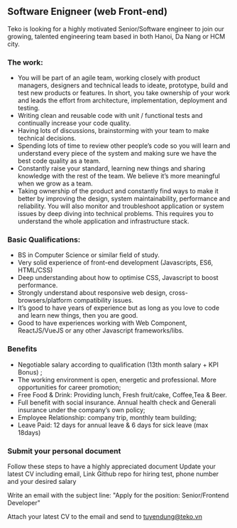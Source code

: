 ## Software Enigneer (web Front-end)

Teko is looking for a highly motivated Senior/Software engineer to join our growing, talented engineering team based in both Hanoi, Da Nang or HCM city.

### The work:
- You will be part of an agile team, working closely with product managers, designers and technical leads to ideate, prototype, build and test new products or features. In short, you take ownership of your work and leads the effort from architecture, implementation, deployment and testing. 
- Writing clean and reusable code with unit / functional tests and continually increase your code quality. 
- Having lots of discussions, brainstorming with your team to make technical decisions.
- Spending lots of time to review other people’s code so you will learn and understand every piece of the system and making sure we have the best code quality as a team. 
- Constantly raise your standard, learning new things and sharing knowledge with the rest of the team. We believe it’s more meaningful when we grow as a team.
- Taking ownership of the product and constantly find ways to make it better by improving the design, system maintainability, performance and reliability. You will also monitor and troubleshoot application or system issues by deep diving into technical problems. This requires you to understand the whole application and infrastructure stack.
### Basic Qualifications:
- BS in Computer Science or similar field of study.
- Very solid experience of front-end development (Javascripts, ES6, HTML/CSS)
- Deep understanding about how to optimise CSS, Javascript to boost performance.
- Strongly understand about responsive web design, cross-browsers/platform compatibility issues.
- It’s good to have years of experience but as long as you love to code and learn new things, then you are good.
- Good to have experiences working with Web Component, ReactJS/VueJS or any other Javascript frameworks/libs.
### Benefits
- Negotiable salary according to qualification (13th month salary + KPI Bonus) ;
- The working environment is open, energetic and professional. More opportunities for career promotion;
- Free Food & Drink: Providing lunch, Fresh fruit/cake, Coffee,Tea & Beer.
- Full benefit with social insurance. Annual health check and Generali insurance under the company’s own policy;
- Employee Relationship: company trip, monthly team building;
- Leave Paid: 12 days for annual leave & 6 days for sick leave (max 18days)

### Submit your personal document
Follow these steps to have a highly appreciated document
Update your latest CV including email, Link Github repo for hiring test, phone number and your desired salary 

Write an email with the subject line: "Apply for the position: Senior/Frontend Developer" 

Attach your latest CV to the email and send to [tuyendung@teko.vn](tuyendung@teko.vn)
